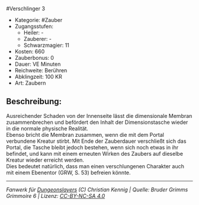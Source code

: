 #Verschlinger 3  
- Kategorie: #Zauber  
- Zugangsstufen:  
  - Heiler: -  
  - Zauberer: -  
  - Schwarzmagier: 11  
- Kosten: 660  
- Zauberbonus: 0  
- Dauer: VE Minuten  
- Reichweite: Berühren  
- Abklingzeit: 100 KR  
- Art: Zaubern     

## Beschreibung:
Ausreichender Schaden von der Innenseite lässt die dimensionale Membran zusammenbrechen und befördert den Inhalt der Dimensionstasche wieder in die normale physische Realität.<br>Ebenso bricht die Membran zusammen, wenn die mit dem Portal verbundene Kreatur stirbt. Mit Ende der Zauberdauer verschließt sich das Portal, die Tasche bleibt jedoch bestehen, wenn sich noch etwas in ihr befindet, und kann mit einem erneuten Wirken des Zaubers auf dieselbe Kreatur wieder erreicht werden.<br>Dies bedeutet natürlich, dass man einen verschlungenen Charakter auch mit einem Ebenentor (GRW, S. 53) befreien könnte.


___
*Fanwerk für [Dungeonslayers](https://www.dungeonslayers.net/) (C) Christian Kennig | Quelle: Bruder Grimms Grimmoire 6 | Lizenz: [CC-BY-NC-SA 4.0](https://creativecommons.org/licenses/by-nc-sa/4.0/deed.de)*